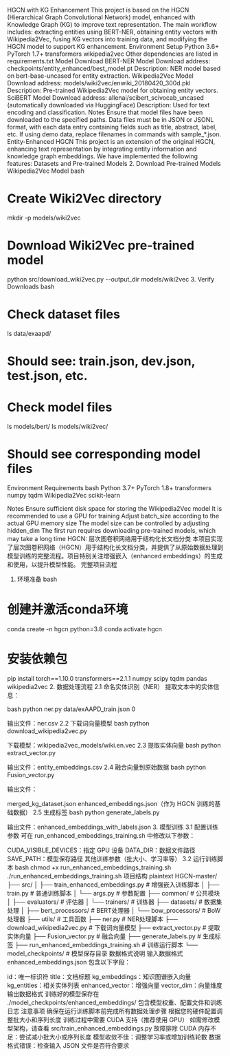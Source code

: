 HGCN with KG Enhancement
This project is based on the HGCN (Hierarchical Graph Convolutional Network) model, enhanced with Knowledge Graph (KG) to improve text representation. The main workflow includes: extracting entities using BERT-NER, obtaining entity vectors with Wikipedia2Vec, fusing KG vectors into training data, and modifying the HGCN model to support KG enhancement.
Environment Setup
Python 3.6+
PyTorch 1.7+
transformers
wikipedia2vec
Other dependencies are listed in requirements.txt
Model Download
BERT-NER Model
Download address: checkpoints/entity_enhanced/best_model.pt
Description: NER model based on bert-base-uncased for entity extraction.
Wikipedia2Vec Model
Download address: models/wiki2vec/enwiki_20180420_300d.pkl
Description: Pre-trained Wikipedia2Vec model for obtaining entity vectors.
SciBERT Model
Download address: allenai/scibert_scivocab_uncased (automatically downloaded via HuggingFace)
Description: Used for text encoding and classification.
Notes
Ensure that model files have been downloaded to the specified paths.
Data files must be in JSON or JSONL format, with each data entry containing fields such as title, abstract, label, etc.
If using demo data, replace filenames in commands with sample_*.json.
Entity-Enhanced HGCN
This project is an extension of the original HGCN, enhancing text representation by integrating entity information and knowledge graph embeddings. We have implemented the following features:
Datasets and Pre-trained Models
2. Download Pre-trained Models
Wikipedia2Vec Model
bash
# Create Wiki2Vec directory
mkdir -p models/wiki2vec

# Download Wiki2Vec pre-trained model
python src/download_wiki2vec.py --output_dir models/wiki2vec
3. Verify Downloads
bash
# Check dataset files
ls data/exaapd/
# Should see: train.json, dev.json, test.json, etc.

# Check model files
ls models/bert/
ls models/wiki2vec/
# Should see corresponding model files


Environment Requirements
bash
Python 3.7+
PyTorch 1.8+
transformers
numpy
tqdm
Wikipedia2Vec
scikit-learn

Notes
Ensure sufficient disk space for storing the Wikipedia2Vec model
It is recommended to use a GPU for training
Adjust batch_size according to the actual GPU memory size
The model size can be controlled by adjusting hidden_dim
The first run requires downloading pre-trained models, which may take a long time
HGCN: 层次图卷积网络用于结构化长文档分类
本项目实现了层次图卷积网络（HGCN）用于结构化长文档分类，并提供了从原始数据处理到模型训练的完整流程。项目特别关注增强嵌入（enhanced embeddings）的生成和使用，以提升模型性能。
完整项目流程
1. 环境准备
bash
# 创建并激活conda环境
conda create -n hgcn python=3.8
conda activate hgcn

# 安装依赖包
pip install torch==1.10.0 transformers==2.1.1 numpy scipy tqdm pandas wikipedia2vec
2. 数据处理流程
2.1 命名实体识别（NER）
提取文本中的实体信息：

bash
python ner.py data/exAAPD_train.json 0

输出文件：ner.csv
2.2 下载词向量模型
bash
python download_wikipedia2vec.py

下载模型：wikipedia2vec_models/wiki.en.vec
2.3 提取实体向量
bash
python extract_vector.py

输出文件：entity_embeddings.csv
2.4 融合向量到原始数据
bash
python Fusion_vector.py

输出文件：

merged_kg_dataset.json
enhanced_embeddings.json（作为 HGCN 训练的基础数据）
2.5 生成标签
bash
python generate_labels.py

输出文件：enhanced_embeddings_with_labels.json
3. 模型训练
3.1 配置训练参数
可在 run_enhanced_embeddings_training.sh 中修改以下参数：

CUDA_VISIBLE_DEVICES：指定 GPU 设备
DATA_DIR：数据文件路径
SAVE_PATH：模型保存路径
其他训练参数（批大小、学习率等）
3.2 运行训练脚本
bash
chmod +x run_enhanced_embeddings_training.sh
./run_enhanced_embeddings_training.sh
项目结构
plaintext
HGCN-master/
├── src/
│   ├── train_enhanced_embeddings.py  # 增强嵌入训练脚本
│   ├── train.py                      # 普通训练脚本
│   └── args.py                       # 参数配置
├── common/                           # 公共模块
│   ├── evaluators/                   # 评估器
│   └── trainers/                     # 训练器
├── datasets/                         # 数据集处理
│   ├── bert_processors/              # BERT处理器
│   └── bow_processors/               # BoW处理器
├── utils/                            # 工具函数
├── ner.py                            # NER处理脚本
├── download_wikipedia2vec.py         # 下载词向量模型
├── extract_vector.py                 # 提取实体向量
├── Fusion_vector.py                  # 融合向量
├── generate_labels.py                # 生成标签
├── run_enhanced_embeddings_training.sh  # 训练运行脚本
└── model_checkpoints/                # 模型保存目录
数据格式说明
输入数据格式
enhanced_embeddings.json 包含以下字段：

id：唯一标识符
title：文档标题
kg_embeddings：知识图谱嵌入向量
kg_entities：相关实体列表
enhanced_vector：增强向量
vector_dim：向量维度
输出数据格式
训练好的模型保存在 ./model_checkpoints/enhanced_embeddings/
包含模型权重、配置文件和训练日志
注意事项
确保在运行训练脚本前完成所有数据处理步骤
根据您的硬件配置调整批大小和序列长度
训练过程中需要 CUDA 支持（推荐使用 GPU）
如需修改模型架构，请查看 src/train_enhanced_embeddings.py
故障排除
CUDA 内存不足：尝试减小批大小或序列长度
模型收敛不佳：调整学习率或增加训练轮数
数据格式错误：检查输入 JSON 文件是否符合要求
